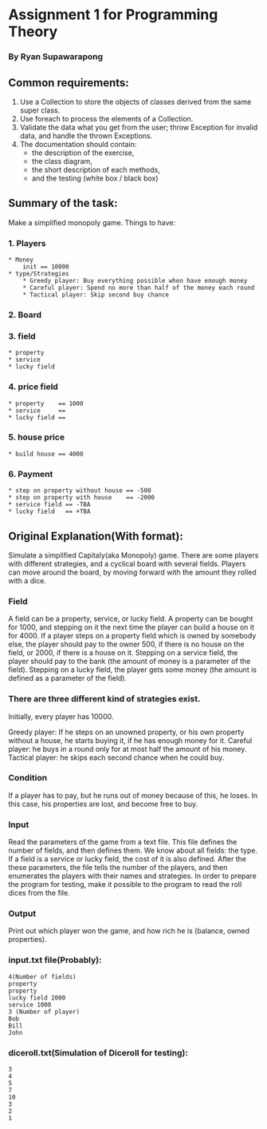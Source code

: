 # Assignment 1 for Programming Theory
### By Ryan Supawarapong

## Common requirements:
1. Use a Collection to store the objects of classes derived from the same super class.
2. Use foreach to process the elements of a Collection.
3. Validate the data what you get from the user; throw Exception for invalid data, and handle the thrown Exceptions.
4. The documentation should contain:
	* the description of the exercise,
	* the class diagram,
	* the short description of each methods,
	* and the testing (white box / black box)

## Summary of the task:
Make a simplified monopoly game.
Things to have:
###  1. Players
	* Money
		init == 10000
	* type/Strategies
		* Greedy player: Buy everything possible when have enough money
		* Careful player: Spend no more than half of the money each round
		* Tactical player: Skip second buy chance
### 2. Board
### 3. field
	* property
	* service
	* lucky field
### 4. price field
	* property    == 1000
	* service     == 
	* lucky field ==
### 5. house price
	* build house == 4000
### 6. Payment
	* step on property without house == -500
	* step on property with house    == -2000
	* service field == -TBA
	* lucky field   == +TBA

## Original Explanation(With format):
Simulate a simplified Capitaly(aka Monopoly) game. There are some players with different strategies, and a
cyclical board with several fields. Players can move around the board, by moving forward with
the amount they rolled with a dice. 

### Field
A field can be a property, service, or lucky field.
A property can be bought for 1000, and stepping on it the next time the player can build a house
on it for 4000. If a player steps on a property field which is owned by somebody else, the player
should pay to the owner 500, if there is no house on the field, or 2000, if there is a house on it.
Stepping on a service field, the player should pay to the bank (the amount of money is a
parameter of the field). Stepping on a lucky field, the player gets some money (the amount is
defined as a parameter of the field). 

### There are three different kind of strategies exist. 
Initially, every player has 10000.

Greedy player: If he steps on an unowned property, or his own property without a house, he
starts buying it, if he has enough money for it.
Careful player: he buys in a round only for at most half the amount of his money.
Tactical player: he skips each second chance when he could buy.

### Condition
If a player has to pay, but he runs out of money because of this, he loses. In this case, his
properties are lost, and become free to buy.

### Input
Read the parameters of the game from a text file. This file defines the number of fields, and then
defines them. We know about all fields: the type. If a field is a service or lucky field, the cost of it
is also defined. After the these parameters, the file tells the number of the players, and then
enumerates the players with their names and strategies.
In order to prepare the program for testing, make it possible to the program to read the roll dices
from the file.

### Output
Print out which player won the game, and how rich he is (balance, owned properties).

### input.txt file(Probably):
	4(Number of fields)
	property
	property
	lucky field 2000
	service 1000
	3 (Number of player)
	Bob
	Bill
	John

### diceroll.txt(Simulation of Diceroll for testing):
	3
	4
	5
	7
	10
	3
	2
	1